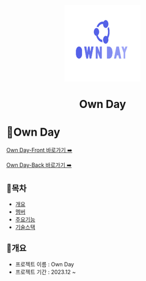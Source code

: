 <div align="center">
  <br />
  <img src="./public/logo.png" alt="OWN DAY" width="200px" height="200px" />
  <br />
  <h1>Own Day</h1>
</div>


# 🔗Own Day 

[Own Day-Front 바로가기 :arrow_right:](https://github.com/HJ-dp/OwnDay-Front "Own Day 프론트엔드 파트")

[Own Day-Back 바로가기 :arrow_right:](https://github.com/HJ-dp/OwnDay-Front "Own Day 백엔드 파트")

## 📌목차 
- [개요](#개요)
- [멤버](#멤버)
- [주요기능](#주요기능)
- [기술스택](#기술스택)

## 📄개요 
- 프로젝트 이름 : Own Day
- 프로젝트 기간 : 2023.12 ~
